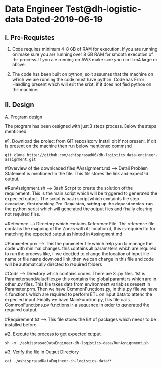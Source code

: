 
# Data Engineer Test@dh-logistic-data Dated-2019-06-19

I. Pre-Requistes
------------
1. Code requires minimum 4-8 GB of RAM for execution. If you are running on make sure you are running over 8 GB RAM for smooth execution of the process. If you are running on AWS make sure you run it m4.large or above.

2. The code has been built on python, so it assumes that the machine on which we are running the code must have python. Code has Error Handling present which will exit the sript, if it does not find python on the machine.

II. Design
----------
A. Program design

The program has been designed with just 3 steps process. Below the steps mentioned

#1. Download the project from GIT reposistory
Install git if not present. if git is present on the machine then run below mentioned command
			
	git clone https://github.com/ashisprasad06/dh-logistics-data-engineer-assignment.git
			   
#Overview of the downloaded files
#Assignment.md    --> Detail Problem Statement is mentioned in the file. This file stores the link and expected output.

#RunAssignment.sh --> Bash Script to create the solution of the requirement. This is the main script which will be triggered to generated the expected output. The script is bash script which containts the step execution, first checking Pre-Requistes, setting up the dependencies, run the python script which will generated the output files and finally clearing not required files.

#Reference        --> Directory which contains Reference File. The reference file contains the mapping of the Zones with its locationId, this is required to for matching the expected output as hinted in Assingment.md
	
#Parameter.prm    --> This the parameter file which help you to manage the code with minimal changes. this contains all parameters which are required to run the process like, if we decided to change the location of input file name or file name download link, then we can change in this file and code will be automatically directed to required folders
	
#Code 			 --> Directory which contains codes. There are 3 .py files. 1st is ParametersandValuefiles.py this contains the global paramters which are in other .py files. This file takes data from environment variables present in Parameter.prm. Then we have CommonFunctions.py, in this .py file we have 4 functions which are required to perform ETL on input data to attend the expected input. Finally we have MainFunction.py, this file calls CommonFunctions.py functions in a sequence in order to generated the required output.

#Requirement.txt  --> This file stores the list of packages which needs to be installed before 


#2. Execute the process to get expected output

	sh -x ./ashisprasadDataEngineer-dh-logistics-data/RunAssignment.sh

#3. Verify the file in Output Directory

	cat ./ashisprasadDataEngineer-dh-logistics-data/*

